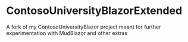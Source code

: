 # ContosoUniversityBlazorExtended
A fork of my ContosoUniversityBlazor project meant for further experimentation with MudBlazor and other extras
